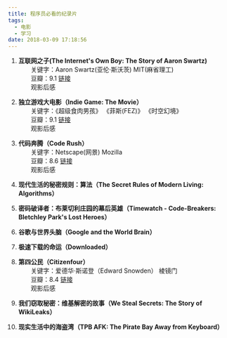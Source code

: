 ```yaml
---
title: 程序员必看的纪录片
tags:
  - 电影
  - 学习
date: 2018-03-09 17:18:56
---
```


1. **互联网之子(The Internet's Own Boy: The Story of Aaron Swartz)**    
&emsp;&emsp;关键字：Aaron Swartz(亚伦·斯沃茨)  MIT(麻省理工)  
&emsp;&emsp;豆瓣：9.1 [链接](https://movie.douban.com/subject/25785114/)  
&emsp;&emsp;观影后感  

2. **独立游戏大电影（Indie Game: The Movie）**  
&emsp;&emsp;关键字：《超级食肉男孩》 《菲斯(FEZ)》 《时空幻境》  
&emsp;&emsp;豆瓣：9.1 [链接](https://movie.douban.com/subject/7015793/)  
&emsp;&emsp;观影后感  

3. **代码奔腾（Code Rush）**  
&emsp;&emsp;关键字：Netscape(网景) Mozilla  
&emsp;&emsp;豆瓣：8.6 [链接](https://movie.douban.com/subject/3124124/)  
&emsp;&emsp;观影后感  

4. **现代生活的秘密规则：算法（The Secret Rules of Modern Living: Algorithms）**

5. **密码破译者：布莱切利庄园的幕后英雄（Timewatch - Code-Breakers: Bletchley Park's Lost Heroes）**

6. **谷歌与世界头脑（Google and the World Brain）**

7. **极速下载的命运（Downloaded）**

8. **第四公民（Citizenfour）**  
&emsp;&emsp;关键字：爱德华·斯诺登（Edward Snowden） 棱镜门  
&emsp;&emsp;豆瓣：8.4 [链接](https://movie.douban.com/subject/26059437/)  
&emsp;&emsp;观影后感

9. **我们窃取秘密：维基解密的故事（We Steal Secrets: The Story of WikiLeaks）**

10. **现实生活中的海盗湾（TPB AFK: The Pirate Bay Away from Keyboard）**